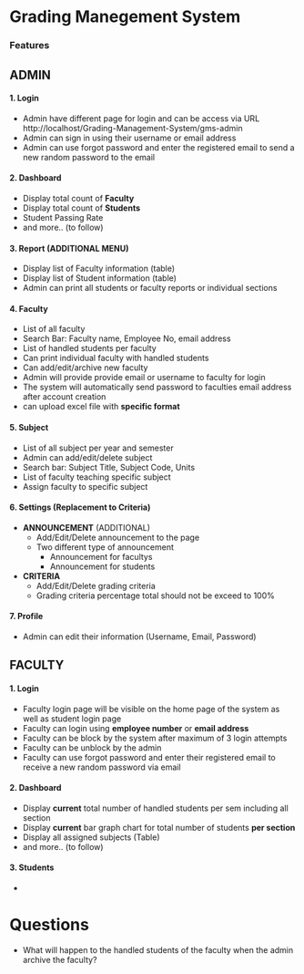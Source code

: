 # Grading Manegement System

### Features

## ADMIN
#### 1. Login 
- Admin have different page for login and can be access via URL http://localhost/Grading-Management-System/gms-admin
- Admin can sign in using their username or email address
- Admin can use forgot password and enter the registered email to send a new random password to the email

#### 2. Dashboard
- Display total count of __Faculty__
- Display total count of __Students__
- Student Passing Rate
- and more.. (to follow)

#### 3. Report (ADDITIONAL MENU)
- Display list of Faculty information (table)
- Display list of Student information (table)
- Admin can print all students or faculty reports or individual sections

#### 4. Faculty
- List of all faculty
- Search Bar: Faculty name, Employee No, email address
- List of handled students per faculty
- Can print individual faculty with handled students
- Can add/edit/archive new faculty
- Admin will provide provide email or username to faculty for login
- The system will automatically send password to faculties email address after account creation
- can upload excel file with __specific format__


#### 5. Subject
- List of all subject per year and semester
- Admin can add/edit/delete subject
- Search bar: Subject Title, Subject Code, Units
- List of faculty teaching specific subject
- Assign faculty to specific subject

#### 6. Settings (Replacement to Criteria)
- __ANNOUNCEMENT__ (ADDITIONAL)
    - Add/Edit/Delete announcement to the page
    - Two different type of announcement
        - Announcement for facultys
        - Announcement for students
- __CRITERIA__
    - Add/Edit/Delete grading criteria
    - Grading criteria percentage total should not be exceed to 100%

#### 7. Profile
- Admin can edit their information (Username, Email, Password)


## FACULTY
#### 1. Login
- Faculty login page will be visible on the home page of the system as well as student login page 
- Faculty can login using __employee number__ or __email address__
- Faculty can be block by the system after maximum of 3 login attempts
- Faculty can be unblock by the admin
- Faculty can use forgot password and enter their registered email to receive a new random password via email

#### 2. Dashboard
- Display __current__ total number of handled students per sem including all section
- Display __current__ bar graph chart for total number of students __per section__
- Display all assigned subjects (Table)
- and more.. (to follow)

#### 3. Students
- 

# Questions
- What will happen to the handled students of the faculty when the admin archive the faculty?
